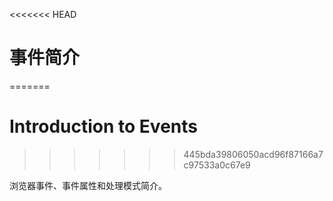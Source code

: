 <<<<<<< HEAD
# 事件简介
=======
# Introduction to Events
>>>>>>> 445bda39806050acd96f87166a7c97533a0c67e9

浏览器事件、事件属性和处理模式简介。

